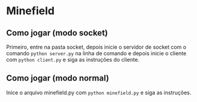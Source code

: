 # Minefield

## Como jogar (modo socket)
Primeiro, entre na pasta socket, depois inicie o servidor de socket com o comando `python server.py` na linha de comando e depois inicie o cliente com `python client.py` e siga as instruções do cliente.

## Como jogar (modo normal)
Inice o arquivo minefield.py com `python minefield.py` e siga as instruções.

